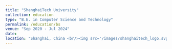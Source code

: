 ```yaml
---
title: "ShanghaiTech University"
collection: education
type: "B.E. in Computer Science and Technology"
permalink: /education/bs
venue: "Sep 2020 - Jul 2024"
date: 
location: "Shanghai, China <br/><img src='/images/shanghaitech_logo.svg'>"
---
```

